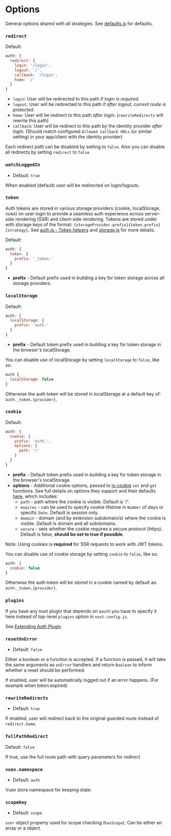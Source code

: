 # Options

General options shared with all strategies. See [defaults.js](https://github.com/nuxt-community/auth-module/blob/master/lib/module/defaults.js) for defaults.

### `redirect`

Default:

```js
auth: {
  redirect: {
    login: '/login',
    logout: '/',
    callback: '/login',
    home: '/'
  }
}
```

* `login`: User will be redirected to this path if *login is required*.
* `logout`: User will be redirected to this path if *after logout, current route is protected*.
* `home`: User will be redirect to this path *after login*. (`rewriteRedirects` will rewrite this path)
* `callback`: User will be redirect to this path by the identity provider *after login*. (Should match configured `Allowed Callback URLs` (or similar setting) in your app/client with the identity provider)

Each redirect path can be disabled by setting to `false`.
Also you can disable all redirects by setting `redirect` to `false`

### `watchLoggedIn`

- Default: `true`

When enabled (default) user will be redirected on login/logouts.

### `token`

Auth tokens are stored in various storage providers (cookie, localStorage, vuex) on user login to provide a seamless auth experience across server-side rendering (SSR) and client-side rendering. Tokens are stored under with storage keys of the format: `{storageProvider.prefix}{token.prefix}{strategy}`. See [auth.js - Token helpers](https://github.com/nuxt-community/auth-module/blob/master/lib/core/auth.js#L160) and [storage.js](https://github.com/nuxt-community/auth-module/blob/master/lib/core/storage.js) for more details.

Default:

```js
auth: {
  token: {
    prefix: '_token.'
  }
}
```

* **prefix** - Default prefix used in building a key for token storage across all storage providers.

### `localStorage`

Default:

```js
auth: {
  localStorage: {
    prefix: 'auth.'
  }
}
```

* **prefix** - Default token prefix used in building a key for token storage in the browser's localStorage.

You can disable use of localStorage by setting `localStorage` to `false`, like so:

```js
auth {
  localStorage: false
}
```

Otherwise the auth token will be stored in localStorage at a default key of: `auth._token.{provider}`.

### `cookie`

Default:

```js
auth: {
  cookie: {
    prefix: 'auth.',
    options: {
      path: '/'
    }
  }
}
```

* **prefix** - Default token prefix used in building a key for token storage in the browser's localStorage.
* **options** - Additional cookie options, passed to [js-cookie](https://github.com/js-cookie/js-cookie) `set` and `get` functions. See full details on options they support and their defaults [here](https://github.com/js-cookie/js-cookie#cookie-attributes), which includes:
  * `path` - path where the cookie is visible. Default is '/'.
  * `expires` - can be used to specify cookie lifetime in `Number` of days or specific `Date`. Default is session only.
  * `domain` - domain (and by extension subdomain/s) where the cookie is visible. Default is domain and all subdomains.
  * `secure` - sets whether the cookie requires a secure protocol (https). Default is false, **should be set to true if possible**.

Note: Using cookies is **required** for SSR requests to work with JWT tokens.

You can disable use of cookie storage by setting `cookie` to `false`, like so:

```js
auth: {
  cookie: false
}
```

Otherwise the auth token will be stored in a cookie named by default as: `auth._token.{provider}`.

### `plugins`

If you have any nuxt plugin that depends on `$auth` you have to specify it here instead of top-level `plugins` option in `nuxt.config.js`.

See [Extending Auth Plugin](recipes/extend.md)

### `resetOnError`

* Default: `false`

Either a boolean or a function is accepted. If a function is passed, it will take the same arguments as `onError` handlers and return `Boolean` to inform whether a reset should be performed.

If enabled, user will be automatically logged out if an error happens. (For example when token expired)

### `rewriteRedirects`

* Default: `true`

If enabled, user will redirect back to the original guarded route instead of `redirect.home`.

### `fullPathRedirect`

Default: `false`

If true, use the full route path with query parameters for redirect

### `vuex.namespace`

* Default: `auth`

Vuex store namespace for keeping state.

### `scopeKey`

* Default: `scope`

`user` object property used for scope checking (`hasScope`). Can be either an array or a object.
